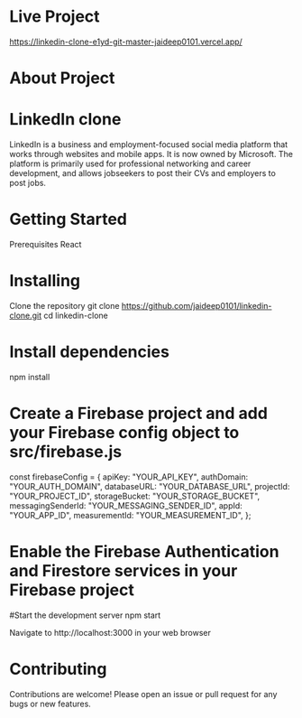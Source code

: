 # Live Project
https://linkedin-clone-e1yd-git-master-jaideep0101.vercel.app/

<h1> About Project </h1>

# LinkedIn clone 
LinkedIn is a business and employment-focused social media platform that works through websites and mobile apps. It is now owned by Microsoft. The platform is primarily used for professional networking and career development, and allows jobseekers to post their CVs and employers to post jobs.

# Getting Started
Prerequisites
React

# Installing
Clone the repository
git clone https://github.com/jaideep0101/linkedin-clone.git
cd linkedin-clone

# Install dependencies
npm install

# Create a Firebase project and add your Firebase config object to src/firebase.js
const firebaseConfig = {
  apiKey: "YOUR_API_KEY",
  authDomain: "YOUR_AUTH_DOMAIN",
  databaseURL: "YOUR_DATABASE_URL",
  projectId: "YOUR_PROJECT_ID",
  storageBucket: "YOUR_STORAGE_BUCKET",
  messagingSenderId: "YOUR_MESSAGING_SENDER_ID",
  appId: "YOUR_APP_ID",
  measurementId: "YOUR_MEASUREMENT_ID",
};

# Enable the Firebase Authentication and Firestore services in your Firebase project
#Start the development server
npm start

Navigate to http://localhost:3000 in your web browser

# Contributing
Contributions are welcome! Please open an issue or pull request for any bugs or new features.
